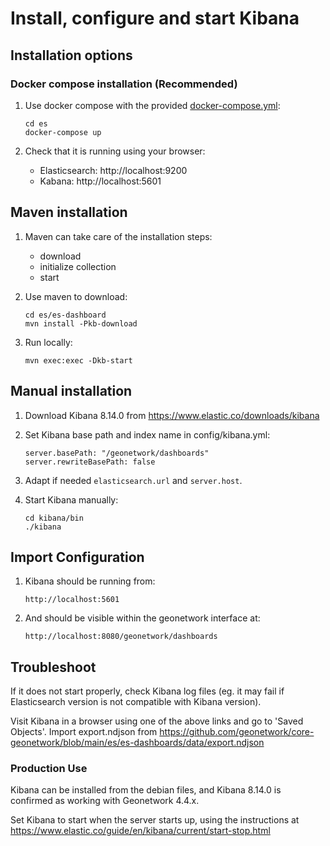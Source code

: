 # Install, configure and start Kibana

## Installation options

### Docker compose installation (Recommended)

1. Use docker compose with the provided [docker-compose.yml](es/docker-compose.yml):

   ```
   cd es
   docker-compose up
   ```

3. Check that it is running using your browser:
   
   * Elasticsearch: http://localhost:9200
   * Kabana: http://localhost:5601

## Maven installation

1. Maven can take care of the installation steps:

   * download
   * initialize collection
   * start

2. Use maven to download:

   ```
   cd es/es-dashboard
   mvn install -Pkb-download
   ```

3. Run locally:

   ```
   mvn exec:exec -Dkb-start
   ```

## Manual installation

1. Download Kibana 8.14.0 from https://www.elastic.co/downloads/kibana

2. Set Kibana base path and index name in config/kibana.yml:

   ```
   server.basePath: "/geonetwork/dashboards"
   server.rewriteBasePath: false
   ```

3. Adapt if needed ```elasticsearch.url``` and ```server.host```.

4. Start Kibana manually:

   ```
   cd kibana/bin
   ./kibana
   ```

## Import Configuration

1. Kibana should be running from:

   ```
   http://localhost:5601
   ```

2. And should be visible within the geonetwork interface at:
 
   ```
   http://localhost:8080/geonetwork/dashboards
   ```


## Troubleshoot

If it does not start properly, check Kibana log files (eg. it may fail if Elasticsearch version
is not compatible with Kibana version).

Visit Kibana in a browser using one of the above links and go to 'Saved Objects'. Import export.ndjson from https://github.com/geonetwork/core-geonetwork/blob/main/es/es-dashboards/data/export.ndjson

### Production Use

Kibana can be installed from the debian files, and Kibana 8.14.0 is confirmed as working with Geonetwork 4.4.x.

Set Kibana to start when the server starts up, using the instructions at https://www.elastic.co/guide/en/kibana/current/start-stop.html



